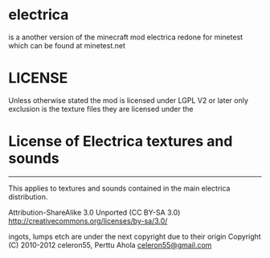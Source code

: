 # electrica
is a another version of the minecraft mod electrica redone for minetest which can be found at minetest.net

# LICENSE

Unless otherwise stated the mod is licensed under LGPL V2 or later only exclusion is the texture files they are licensed under the 

# License of Electrica textures and sounds
---------------------------------------

This applies to textures and sounds contained in the main electrica
distribution.

Attribution-ShareAlike 3.0 Unported (CC BY-SA 3.0)
http://creativecommons.org/licenses/by-sa/3.0/

ingots, lumps etch are under the next copyright due to their origin
Copyright (C) 2010-2012 celeron55, Perttu Ahola <celeron55@gmail.com>
